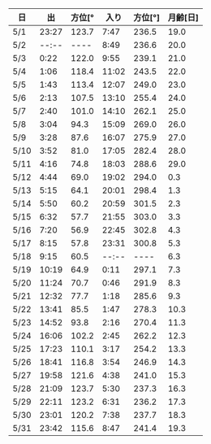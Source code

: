 |日|出|方位[°|入り|方位[°]|月齢[日]|
|-----|-----|-----|-----|-----|-----|
|5/1|23:27|123.7|7:47|236.5|19.0|
|5/2|--:--|----|8:49|236.6|20.0|
|5/3|0:22|122.0|9:55|239.1|21.0|
|5/4|1:06|118.4|11:02|243.5|22.0|
|5/5|1:43|113.4|12:07|249.0|23.0|
|5/6|2:13|107.5|13:10|255.4|24.0|
|5/7|2:40|101.0|14:10|262.1|25.0|
|5/8|3:04|94.3|15:09|269.0|26.0|
|5/9|3:28|87.6|16:07|275.9|27.0|
|5/10|3:52|81.0|17:05|282.4|28.0|
|5/11|4:16|74.8|18:03|288.6|29.0|
|5/12|4:44|69.0|19:02|294.0|0.3|
|5/13|5:15|64.1|20:01|298.4|1.3|
|5/14|5:50|60.2|20:59|301.5|2.3|
|5/15|6:32|57.7|21:55|303.0|3.3|
|5/16|7:20|56.9|22:45|302.8|4.3|
|5/17|8:15|57.8|23:31|300.8|5.3|
|5/18|9:15|60.5|--:--|----|6.3|
|5/19|10:19|64.9|0:11|297.1|7.3|
|5/20|11:24|70.7|0:46|291.9|8.3|
|5/21|12:32|77.7|1:18|285.6|9.3|
|5/22|13:41|85.5|1:47|278.3|10.3|
|5/23|14:52|93.8|2:16|270.4|11.3|
|5/24|16:06|102.2|2:45|262.2|12.3|
|5/25|17:23|110.1|3:17|254.2|13.3|
|5/26|18:41|116.8|3:54|246.9|14.3|
|5/27|19:58|121.6|4:38|241.0|15.3|
|5/28|21:09|123.7|5:30|237.3|16.3|
|5/29|22:11|123.2|6:31|236.2|17.3|
|5/30|23:01|120.2|7:38|237.7|18.3|
|5/31|23:42|115.6|8:47|241.4|19.3|
